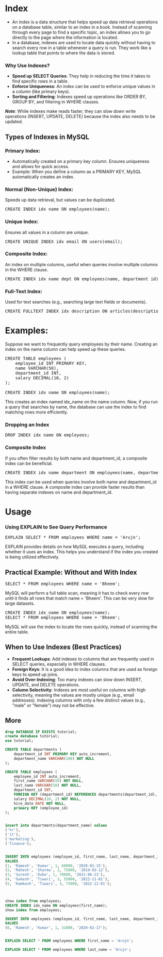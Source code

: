# Index
- An index is a data structure that helps speed up data retrieval operations on a database table, similar to an index in a book. Instead of scanning through every page to find a specific topic, an index allows you to go directly to the page where the information is located.
- In a database, indexes are used to locate data quickly without having to search every row in a table whenever a query is run. They work like a lookup table that points to where the data is stored.

### Why Use Indexes?
- **Speed up SELECT Queries**: They help in reducing the time it takes to find specific rows in a table.
- **Enforce Uniqueness**: An index can be used to enforce unique values in a column (like primary keys).
- **Sorting and Filtering**: Indexes speed up operations like ORDER BY, GROUP BY, and filtering in WHERE clauses.

***Note***: While indexes make reads faster, they can slow down write operations (INSERT, UPDATE, DELETE) because the index also needs to be updated.

## Types of Indexes in MySQL
### **Primary Index**:
- Automatically created on a primary key column. Ensures uniqueness and allows for quick access.
- Example: When you define a column as a PRIMARY KEY, MySQL automatically creates an index.

### **Normal (Non-Unique) Index**:
Speeds up data retrieval, but values can be duplicated.
<pre>
CREATE INDEX idx_name ON employees(name);
</pre>

### **Unique Index**:
Ensures all values in a column are unique.
<pre>
CREATE UNIQUE INDEX idx_email ON users(email);
</pre>

### **Composite Index**:
An index on multiple columns, useful when queries involve multiple columns in the WHERE clause.
<pre>
CREATE INDEX idx_name_dept ON employees(name, department_id);
</pre>

### **Full-Text Index**:
Used for text searches (e.g., searching large text fields or documents).
<pre>
CREATE FULLTEXT INDEX idx_description ON articles(description);
</pre>


# Examples:
Suppose we want to frequently query employees by their name. Creating an index on the name column can help speed up these queries.
<pre>
CREATE TABLE employees (
    employee_id INT PRIMARY KEY,
    name VARCHAR(50),
    department_id INT,
    salary DECIMAL(10, 2)
);

CREATE INDEX idx_name ON employees(name);
</pre>

This creates an index named idx_name on the name column. Now, if you run a query that searches by name, the database can use the index to find matching rows more efficiently.

### Dropping an Index

<pre>
DROP INDEX idx_name ON employees;
</pre>


### Composite Index
If you often filter results by both name and department_id, a composite index can be beneficial.
<pre>
CREATE INDEX idx_name_department ON employees(name, department_id);
</pre>

This index can be used when queries involve both name and department_id in a WHERE clause. A composite index can provide faster results than having separate indexes on name and department_id.


# Usage
### Using EXPLAIN to See Query Performance
<pre>
EXPLAIN SELECT * FROM employees WHERE name = 'Arujn';
</pre>

EXPLAIN provides details on how MySQL executes a query, including whether it uses an index. This helps you understand if the index you created is being utilized effectively.


## Practical Example: Without and With Index

<pre>
SELECT * FROM employees WHERE name = 'Bheem';
</pre>

MySQL will perform a full table scan, meaning it has to check every row until it finds all rows that match name = 'Bheem'. This can be very slow for large datasets.


<pre>
CREATE INDEX idx_name ON employees(name);
SELECT * FROM employees WHERE name = 'Bheem';
</pre>

MySQL will use the index to locate the rows quickly, instead of scanning the entire table.


## When to Use Indexes (Best Practices)
- **Frequent Lookups**: Add indexes to columns that are frequently used in SELECT queries, especially in WHERE clauses.
- **Foreign Keys**: It is a good idea to index columns that are used as foreign keys to speed up joins.
- **Avoid Over-Indexing**: Too many indexes can slow down INSERT, UPDATE, and DELETE operations.
- **Column Selectivity**: Indexes are most useful on columns with high selectivity, meaning the values are mostly unique (e.g., email addresses). Indexing columns with only a few distinct values (e.g., "male" or "female") may not be effective.



## More
```sql
drop DATABASE IF EXISTS tutorial;
create database tutorial;
use tutorial;

CREATE TABLE departments (
    department_id INT PRIMARY KEY auto_increment,
    department_name VARCHAR(100) NOT NULL
);

CREATE TABLE employees (
    employee_id INT auto_increment,
    first_name VARCHAR(50) NOT NULL,
    last_name VARCHAR(50) NOT NULL,
    department_id INT,
    FOREIGN KEY (department_id) REFERENCES departments(department_id),
    salary DECIMAL(10, 2) NOT NULL,
    hire_date DATE NOT NULL,
    primary KEY (employee_id)
);


insert into departments(department_name) values
('hr'),
('it'),
('marketing'),
('finance');


INSERT INTO employees (employee_id, first_name, last_name, department_id, salary, hire_date) 
VALUES
(1, 'Ramesh', 'Kumar', 1, 60000, '2020-01-15'),
(2, 'Mahesh', 'Sharma', 2, 75000, '2019-03-12'),
(3, 'Suresh', 'Dube', 1, 70000, '2021-06-23'),
(4, 'Gukesh', 'Tiwari', 3, 55000, '2022-11-01'),
(5, 'Kamkesh', 'Tiwari', 3, 75000, '2022-11-01');



show index from employees;
CREATE INDEX idx_name ON employees(first_name);
show index from employees;

INSERT INTO employees (employee_id, first_name, last_name, department_id, salary, hire_date) 
VALUES
(6, 'Ramesh', 'Kumar', 1, 31000, '2020-02-17');


EXPLAIN SELECT * FROM employees WHERE first_name = 'Arujn';

EXPLAIN SELECT * FROM employees WHERE last_name = 'Arujn';
```